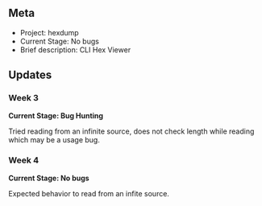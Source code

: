 ## Meta
* Project: hexdump
* Current Stage: No bugs
* Brief description: CLI Hex Viewer

## Updates


### Week 3

**Current Stage: Bug Hunting**

Tried reading from an infinite source, does not check length while reading which may be a usage bug.


### Week 4

**Current Stage: No bugs**

Expected behavior to read from an infite source.
